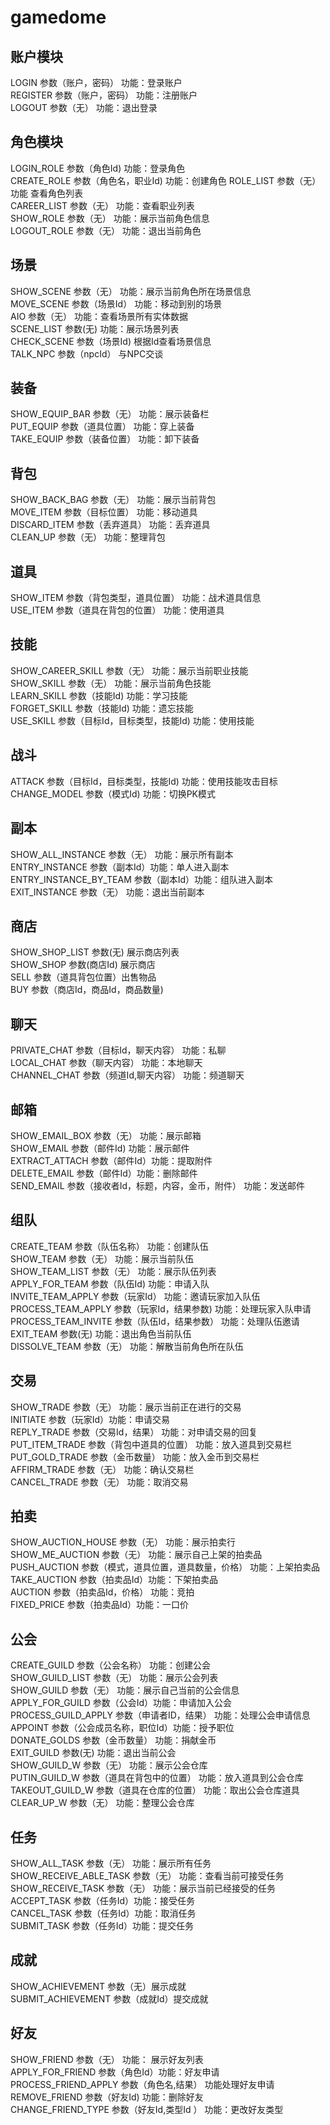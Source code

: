# gamedome

## 账户模块
LOGIN 参数（账户，密码）  功能：登录账户  
REGISTER 参数（账户，密码） 功能：注册账户  
LOGOUT 参数（无）  功能：退出登录  

## 角色模块  
LOGIN_ROLE 参数（角色Id) 功能：登录角色  
CREATE_ROLE 参数（角色名，职业Id) 功能：创建角色
ROLE_LIST 参数（无）  功能 查看角色列表  
CAREER_LIST 参数（无） 功能：查看职业列表  
SHOW_ROLE 参数（无） 功能：展示当前角色信息  
LOGOUT_ROLE 参数（无） 功能：退出当前角色  

## 场景
SHOW_SCENE 参数（无） 功能：展示当前角色所在场景信息  
MOVE_SCENE 参数（场景Id） 功能：移动到别的场景  
AIO 参数（无） 功能：查看场景所有实体数据   
SCENE_LIST 参数(无) 功能：展示场景列表  
CHECK_SCENE 参数（场景Id) 根据Id查看场景信息  
TALK_NPC 参数（npcId） 与NPC交谈    

## 装备  
SHOW_EQUIP_BAR 参数（无） 功能：展示装备栏  
PUT_EQUIP 参数（道具位置） 功能：穿上装备  
TAKE_EQUIP 参数（装备位置） 功能：卸下装备  

## 背包  
SHOW_BACK_BAG  参数（无） 功能：展示当前背包  
MOVE_ITEM 参数（目标位置） 功能：移动道具  
DISCARD_ITEM 参数（丢弃道具） 功能：丢弃道具  
CLEAN_UP 参数（无） 功能：整理背包  

## 道具  
SHOW_ITEM  参数（背包类型，道具位置） 功能：战术道具信息  
USE_ITEM  参数（道具在背包的位置） 功能：使用道具  

## 技能  
SHOW_CAREER_SKILL  参数（无） 功能：展示当前职业技能  
SHOW_SKILL 参数（无）  功能：展示当前角色技能  
LEARN_SKILL 参数（技能Id) 功能：学习技能  
FORGET_SKILL 参数（技能Id) 功能：遗忘技能  
USE_SKILL 参数（目标Id，目标类型，技能Id) 功能：使用技能  

## 战斗  
ATTACK 参数（目标Id，目标类型，技能Id) 功能：使用技能攻击目标  
CHANGE_MODEL 参数（模式Id) 功能：切换PK模式  

## 副本  
SHOW_ALL_INSTANCE 参数（无） 功能：展示所有副本  
ENTRY_INSTANCE 参数（副本Id）功能：单人进入副本  
ENTRY_INSTANCE_BY_TEAM 参数（副本Id）功能：组队进入副本  
EXIT_INSTANCE 参数（无） 功能：退出当前副本  

## 商店
SHOW_SHOP_LIST 参数(无) 展示商店列表  
SHOW_SHOP 参数(商店Id) 展示商店   
SELL 参数（道具背包位置）出售物品   
BUY 参数（商店Id，商品Id，商品数量)  

## 聊天  
PRIVATE_CHAT 参数（目标Id，聊天内容） 功能：私聊  
LOCAL_CHAT 参数（聊天内容） 功能：本地聊天  
CHANNEL_CHAT 参数（频道Id,聊天内容） 功能：频道聊天  

## 邮箱  
SHOW_EMAIL_BOX 参数（无） 功能：展示邮箱    
SHOW_EMAIL 参数（邮件Id) 功能：展示邮件     
EXTRACT_ATTACH 参数（邮件Id）功能：提取附件    
DELETE_EMAIL 参数（邮件Id）功能：删除邮件    
SEND_EMAIL 参数（接收者Id，标题，内容，金币，附件） 功能：发送邮件    

## 组队 
CREATE_TEAM 参数（队伍名称） 功能：创建队伍    
SHOW_TEAM 参数（无） 功能：展示当前队伍    
SHOW_TEAM_LIST 参数（无） 功能：展示队伍列表    
APPLY_FOR_TEAM 参数（队伍Id) 功能：申请入队    
INVITE_TEAM_APPLY 参数（玩家Id） 功能：邀请玩家加入队伍      
PROCESS_TEAM_APPLY 参数（玩家Id，结果参数) 功能：处理玩家入队申请  
PROCESS_TEAM_INVITE 参数（队伍Id，结果参数） 功能：处理队伍邀请  
EXIT_TEAM 参数(无) 功能：退出角色当前队伍    
DISSOLVE_TEAM 参数（无） 功能：解散当前角色所在队伍    

## 交易  
SHOW_TRADE 参数（无） 功能：展示当前正在进行的交易    
INITIATE 参数（玩家Id）功能：申请交易    
REPLY_TRADE 参数（交易Id，结果） 功能：对申请交易的回复    
PUT_ITEM_TRADE 参数（背包中道具的位置） 功能：放入道具到交易栏    
PUT_GOLD_TRADE 参数（金币数量） 功能：放入金币到交易栏    
AFFIRM_TRADE 参数（无） 功能：确认交易栏  
CANCEL_TRADE 参数（无） 功能：取消交易    

## 拍卖  
SHOW_AUCTION_HOUSE 参数（无） 功能：展示拍卖行    
SHOW_ME_AUCTION 参数（无） 功能：展示自己上架的拍卖品    
PUSH_AUCTION 参数（模式，道具位置，道具数量，价格） 功能：上架拍卖品    
TAKE_AUCTION 参数（拍卖品Id）功能：下架拍卖品    
AUCTION 参数（拍卖品Id，价格） 功能：竞拍    
FIXED_PRICE 参数（拍卖品Id）功能：一口价    

## 公会  
CREATE_GUILD 参数（公会名称） 功能：创建公会    
SHOW_GUILD_LIST 参数（无） 功能：展示公会列表    
SHOW_GUILD 参数（无） 功能：展示自己当前的公会信息    
APPLY_FOR_GUILD 参数（公会Id）功能：申请加入公会    
PROCESS_GUILD_APPLY 参数（申请者ID，结果） 功能：处理公会申请信息    
APPOINT 参数（公会成员名称，职位Id）功能：授予职位    
DONATE_GOLDS 参数（金币数量） 功能：捐献金币  
EXIT_GUILD 参数(无) 功能：退出当前公会    
SHOW_GUILD_W 参数（无） 功能：展示公会仓库    
PUTIN_GUILD_W 参数（道具在背包中的位置） 功能：放入道具到公会仓库    
TAKEOUT_GUILD_W 参数（道具在仓库的位置） 功能：取出公会仓库道具     
CLEAR_UP_W 参数（无） 功能：整理公会仓库    

## 任务 
SHOW_ALL_TASK 参数（无） 功能：展示所有任务    
SHOW_RECEIVE_ABLE_TASK 参数（无） 功能：查看当前可接受任务    
SHOW_RECEIVE_TASK 参数（无）  功能：展示当前已经接受的任务    
ACCEPT_TASK 参数（任务Id）功能：接受任务    
CANCEL_TASK 参数（任务Id）功能：取消任务    
SUBMIT_TASK 参数（任务Id）功能：提交任务    

## 成就
SHOW_ACHIEVEMENT 参数（无）展示成就    
SUBMIT_ACHIEVEMENT 参数（成就Id）提交成就  


## 好友  
SHOW_FRIEND 参数（无） 功能： 展示好友列表    
APPLY_FOR_FRIEND 参数（角色Id）功能：好友申请    
PROCESS_FRIEND_APPLY 参数（角色名,结果） 功能处理好友申请    
REMOVE_FRIEND 参数（好友Id) 功能：删除好友    
CHANGE_FRIEND_TYPE 参数（好友Id,类型Id ） 功能：更改好友类型     
  
